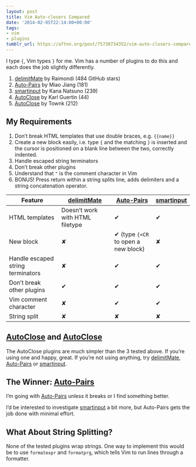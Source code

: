 ```yaml
---
layout: post
title: Vim Auto-closers Compared
date: '2014-02-05T22:14:00+00:00'
tags:
- vim
- plugins
tumblr_url: https://aftnn.org/post/75730734352/vim-auto-closers-compared
---
```

<p>I type <code>{</code>, Vim types <code>}</code> for me. Vim has a number of plugins to do this and
each does the job slightly differently.</p>

<ol>
<li><a href="https://github.com/Raimondi/delimitMate">delimitMate</a> by Raimondi (484
GitHub stars)</li>
<li><a href="https://github.com/jiangmiao/auto-pairs">Auto-Pairs</a> by Miao Jiang (181)</li>
<li><a href="https://github.com/kana/vim-smartinput">smartinput</a> by Kana Natsuno (239)</li>
<li><a href="https://github.com/vim-scripts/AutoClose">AutoClose</a> by Karl Guertin (44)</li>
<li><a href="https://github.com/Townk/vim-autoclose">AutoClose</a> by Townk (212)</li>
</ol>

<h2>My Requirements</h2>

<ol>
<li>Don&rsquo;t break HTML templates that use double braces, e.g. <code>{{name}}</code></li>
<li>Create a new block easily, i.e. type <code>{</code> and the matching <code>}</code> is inserted and
the cursor is positioned on a blank line between the two, correctly indented.</li>
<li>Handle escaped string terminators</li>
<li>Don&rsquo;t break other plugins</li>
<li>Understand that <code>"</code> is the comment character in Vim</li>
<li>BONUS! Press return within a string splits line, adds delimiters and a string
concatenation operator.</li>
</ol>

<table>
<thead>
<tr>
  <th>Feature</th>
  <th><a href="https://github.com/Raimondi/delimitMate">delimitMate</a></th>
  <th><a href="https://github.com/jiangmiao/auto-pairs">Auto-Pairs</a></th>
  <th><a href="https://github.com/kana/vim-smartinput">smartinput</a></th>
</tr>
</thead>
<tbody>
<tr>
  <td>HTML templates</td>
  <td>Doesn&rsquo;t work with HTML filetype</td>
  <td>✔</td>
  <td>✔</td>
</tr>
<tr>
  <td>New block</td>
  <td>✘</td>
  <td>✔ (type <code>{&lt;CR</code> to open a new block)</td>
  <td>✘</td>
</tr>
<tr>
  <td>Handle escaped string terminators</td>
  <td>✘</td>
  <td>✔</td>
  <td>✔</td>
</tr>
<tr>
  <td>Don&rsquo;t break other plugins</td>
  <td>✔</td>
  <td>✔</td>
  <td>✔</td>
</tr>
<tr>
  <td>Vim comment character</td>
  <td>✘</td>
  <td>✔</td>
  <td>✔</td>
</tr>
<tr>
  <td>String split</td>
  <td>✘</td>
  <td>✘</td>
  <td>✘</td>
</tr>
</tbody>
</table>

<h2><a href="https://github.com/vim-scripts/AutoClose">AutoClose</a> and <a href="https://github.com/Townk/vim-autoclose">AutoClose</a></h2>

<p>The AutoClose plugins are much simpler than the 3 tested above. If you&rsquo;re using
one and happy, great. If you&rsquo;re not using anything, try
<a href="https://github.com/Raimondi/delimitMate">delimitMate</a>,
<a href="https://github.com/jiangmiao/auto-pairs">Auto-Pairs</a> or
<a href="https://github.com/kana/vim-smartinput">smartinput</a>.</p>

<h2>The Winner: <a href="https://github.com/jiangmiao/auto-pairs">Auto-Pairs</a></h2>

<p>I&rsquo;m going with <a href="https://github.com/jiangmiao/auto-pairs">Auto-Pairs</a> unless it
breaks or I find something better.</p>

<p>I&rsquo;d be interested to investigate
<a href="https://github.com/kana/vim-smartinput">smartinput</a> a bit more, but Auto-Pairs
gets the job done with minimal effort.</p>

<h2>What About String Splitting?</h2>

<p>None of the tested plugins wrap strings. One way to implement this would be to
use <code>formatexpr</code> and <code>formatprg</code>, which tells Vim to run lines through a
formatter.</p>
